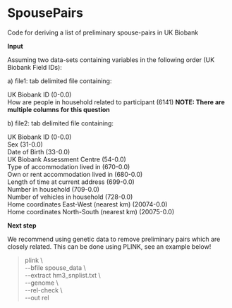 # SpousePairs
Code for deriving a list of preliminary spouse-pairs in UK Biobank

<b>Input</b>

Assuming two data-sets containing variables in the following order (UK Biobank Field IDs):

a) file1: tab delimited file containing: <br>

UK Biobank ID (0-0.0) <br>
How are people in household related to participant (6141) <b> NOTE: There are multiple columns for this question </b> <br>

b) file2: tab delimited file containing: <br>

UK Biobank ID (0-0.0) <br>
Sex (31-0.0) <br>
Date of Birth (33-0.0) <br>
UK Biobank Assessment Centre (54-0.0) <br>
Type of accommodation lived in (670-0.0) <br>
Own or rent accommodation lived in (680-0.0) <br>
Length of time at current address (699-0.0) <br>
Number in household (709-0.0) <br>
Number of vehicles in household (728-0.0) <br>
Home coordinates East-West (nearest km) (20074-0.0) <br>
Home coordinates North-South (nearest km) (20075-0.0) <br>

<b> Next step </b>

We recommend using genetic data to remove preliminary pairs which are closely related. This can be done using PLINK, see an example below!

> plink \ <br>
>	--bfile spouse_data \ <br>
>	--extract hm3_snplist.txt \ <br>
>	--genome \ <br>
>	--rel-check \ <br>
>	--out rel <br>
